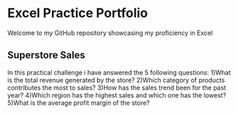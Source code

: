 # Excel Practice Portfolio
Welcome to my GitHub repository showcasing my proficiency in Excel

## Superstore Sales
In this practical challenge i have answered the 5 following questions:
1)What is the total revenue generated by the store?
2)Which category of products contributes the most to sales?
3)How has the sales trend been for the past year?
4)Which region has the highest sales and which one has the lowest?
5)What is the average profit margin of the store?

